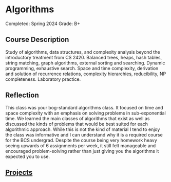 # Algorithms

Completed: Spring 2024 Grade: B+

## Course Description

Study of algorithms, data structures, and complexity analysis beyond the
introductory treatment from CS 2420. Balanced trees, heaps, hash tables, string
matching, graph algorithms, external sorting and searching. Dynamic programming,
exhaustive search. Space and time complexity, derivation and solution of
recurrence relations, complexity hierarchies, reducibility, NP completeness.
Laboratory practice.

## Reflection

This class was your bog-standard algorithms class. It focused on time and space
complexity with an emphasis on solving problems in sub-exponential time. We
learned the main classes of algorithms that exist as well as discussed the kinds
of problems that would be best suited for each algorithmic approach. While this
is not the kind of material I tend to enjoy the class was informative and I can
understand why it is a required course for the BCS undergrad. Despite the course
being very homework heavy seeing upwards of 6 assignments per week, it still
felt manageable and encouraged problem-solving rather than just giving you the
algorithms it expected you to use.

## [Projects](https://about.ghov.net/projects/cs4150)
